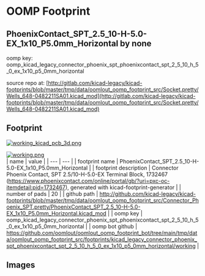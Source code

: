 # OOMP Footprint  
## PhoenixContact_SPT_2.5_10-H-5.0-EX_1x10_P5.0mm_Horizontal  by none  
  
oomp key: oomp_kicad_legacy_connector_phoenix_spt_phoenixcontact_spt_2_5_10_h_5_0_ex_1x10_p5_0mm_horizontal  
  
source repo at: [http://gitlab.com/kicad-legacy/kicad-footprints/blob/master/tmp/data/oomlout_oomp_footprint_src/Socket.pretty/Wells_648-0482211SA01.kicad_mod](http://gitlab.com/kicad-legacy/kicad-footprints/blob/master/tmp/data/oomlout_oomp_footprint_src/Socket.pretty/Wells_648-0482211SA01.kicad_mod)  
## Footprint  
  
[![working_kicad_pcb_3d.png](working_kicad_pcb_3d_600.png)](working_kicad_pcb_3d.png)  
  
[![working.png](working_600.png)](working.png)  
| name | value | 
| --- | --- | 
| footprint name | PhoenixContact_SPT_2.5_10-H-5.0-EX_1x10_P5.0mm_Horizontal | 
| footprint description | Connector Phoenix Contact, SPT 2.5/10-H-5.0-EX Terminal Block, 1732467 (https://www.phoenixcontact.com/online/portal/gb/?uri=pxc-oc-itemdetail:pid=1732467), generated with kicad-footprint-generator | 
| number of pads | 20 | 
| github path | http://github.com/kicad-legacy/kicad-footprints/blob/master/tmp/data/oomlout_oomp_footprint_src/Connector_Phoenix_SPT.pretty/PhoenixContact_SPT_2.5_10-H-5.0-EX_1x10_P5.0mm_Horizontal.kicad_mod | 
| oomp key | oomp_kicad_legacy_connector_phoenix_spt_phoenixcontact_spt_2_5_10_h_5_0_ex_1x10_p5_0mm_horizontal | 
| oomp bot github | https://github.com/oomlout/oomlout_oomp_footprint_bot/tree/main/tmp/data/oomlout_oomp_footprint_src/footprints/kicad_legacy_connector_phoenix_spt_phoenixcontact_spt_2_5_10_h_5_0_ex_1x10_p5_0mm_horizontal/working | 
## Images  
